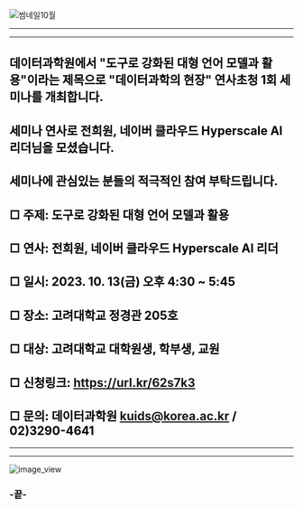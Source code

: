 
![썸네일10월](https://github.com/kuids/kuids.github.io/assets/91585914/42b73033-2f65-4777-926e-087a717f0463)

*******************************************************************************

*******************************************************************************
## <span style="color:black">데이터과학원에서 "도구로 강화된 대형 언어 모델과 활용"이라는 제목으로 "데이터과학의 현장" 연사초청 1회 세미나를 개최합니다.</span>
## <span style="color:black">세미나 연사로 전희원, 네이버 클라우드 Hyperscale AI 리더님을 모셨습니다. </span>
## <span style="color:black">세미나에 관심있는 분들의 적극적인 참여 부탁드립니다.</span> 

## <span style="color:black">□ 주제: 도구로 강화된 대형 언어 모델과 활용</span>

## <span style="color:black">□ 연사: 전희원, 네이버 클라우드 Hyperscale AI 리더</span> 

## <span style="color:black">□ 일시: 2023. 10. 13(금) 오후 4:30 ~ 5:45</span>

## <span style="color:black">□ 장소: 고려대학교 정경관 205호</span>

## <span style="color:black">□ 대상: 고려대학교 대학원생, 학부생, 교원</span>

## <span style="color:black">□ 신청링크: https://url.kr/62s7k3</span>

## <span style="color:black">□ 문의: 데이터과학원 kuids@korea.ac.kr / 02)3290-4641</span>

*******************************************************************************

*******************************************************************************
![image_view](https://github.com/kuids/kuids.github.io/assets/91585914/d44438c8-88b9-4bd6-8f6f-9c36d733d8c2)

### <span style="color:black">-끝-</span>
